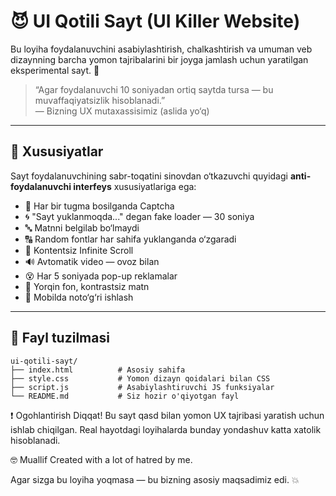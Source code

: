 # 😈 UI Qotili Sayt (UI Killer Website)

Bu loyiha foydalanuvchini asabiylashtirish, chalkashtirish va umuman veb dizaynning barcha yomon tajribalarini bir joyga jamlash uchun yaratilgan eksperimental sayt. 👻

> “Agar foydalanuvchi 10 soniyadan ortiq saytda tursa — bu muvaffaqiyatsizlik hisoblanadi.”  
> — Bizning UX mutaxassisimiz (aslida yo‘q)

---

## 🚨 Xususiyatlar

Sayt foydalanuvchining sabr-toqatini sinovdan o‘tkazuvchi quyidagi **anti-foydalanuvchi interfeys** xususiyatlariga ega:

- 🎯 Har bir tugma bosilganda Captcha
- 🌀 "Sayt yuklanmoqda..." degan fake loader — 30 soniya
- 🔤 Matnni belgilab bo‘lmaydi
- 🔠 Random fontlar har sahifa yuklanganda o‘zgaradi
- 🔁 Kontentsiz Infinite Scroll
- 🔊 Avtomatik video — ovoz bilan
- 😵 Har 5 soniyada pop-up reklamalar
- 👀 Yorqin fon, kontrastsiz matn
- 📱 Mobilda noto‘g‘ri ishlash

---

## 📂 Fayl tuzilmasi

```plaintext
ui-qotili-sayt/
├── index.html          # Asosiy sahifa
├── style.css           # Yomon dizayn qoidalari bilan CSS
├── script.js           # Asabiylashtiruvchi JS funksiyalar
└── README.md           # Siz hozir o'qiyotgan fayl
```
❗ Ogohlantirish
Diqqat! Bu sayt qasd bilan yomon UX tajribasi yaratish uchun ishlab chiqilgan. Real hayotdagi loyihalarda bunday yondashuv katta xatolik hisoblanadi.

🤓 Muallif
Created with a lot of hatred by me.

Agar sizga bu loyiha yoqmasa — bu bizning asosiy maqsadimiz edi. 💥
